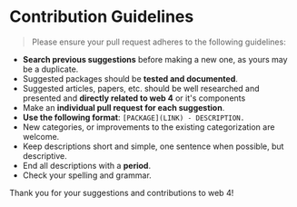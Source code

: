 # Contribution Guidelines

> Please ensure your pull request adheres to the following guidelines:

-   **Search previous suggestions** before making a new one, as yours may be a duplicate.
-   Suggested packages should be **tested and documented**.
- Suggested articles, papers, etc. should be well researched and presented and **directly related to web 4** or it's components 
-   Make an **individual pull request for each suggestion**.
-   **Use the following format**:  `[PACKAGE](LINK) - DESCRIPTION.`
-   New categories, or improvements to the existing categorization are welcome.
-   Keep descriptions short and simple, one sentence when possible, but descriptive.
-   End all descriptions with a **period**.
-   Check your spelling and grammar.



Thank you for your suggestions and contributions to web 4!
<!--stackedit_data:
eyJoaXN0b3J5IjpbMTE0NDA4Mzc5OCwxMDQ3NTA1NDU5XX0=
-->